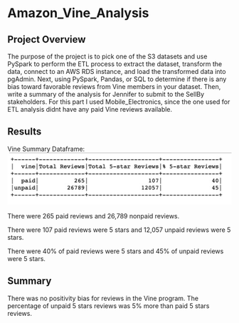 # Amazon_Vine_Analysis

## Project Overview
The purpose of the project is to pick one of the S3 datasets and use PySpark to perform the ETL process to extract the dataset, transform the data, connect to an AWS RDS instance, and load the transformed data into pgAdmin. Next, using PySpark, Pandas, or SQL to determine if there is any bias toward favorable reviews from Vine members in your dataset. Then, write a summary of the analysis for Jennifer to submit to the SellBy stakeholders. For this part I used Mobile_Electronics, since the one used for ETL analysis didnt have any paid Vine reviews available.

## Results
Vine Summary Dataframe: 
![Vine_Summary](https://github.com/k2handa/Amazon_Vine_Analysis/blob/main/Image%202020-10-19%20at%205.55%20PM.png?raw=true)

There were 265 paid reviews and 26,789 nonpaid reviews. 

There were 107 paid reviews were 5 stars and 12,057 unpaid reviews were 5 stars.

There were 40% of paid reviews were 5 stars and 45% of unpaid reviews were 5 stars.


## Summary
There was no positivity bias for reviews in the Vine program. The percentage of unpaid 5 stars reviews was 5% more than paid 5 stars reviews.

